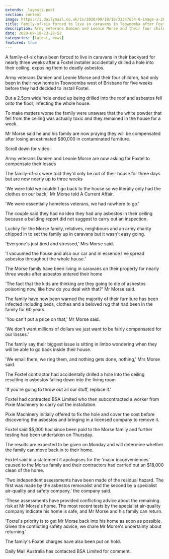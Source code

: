 ```yaml
---
extends: _layouts.post
section: content
image: https://i.dailymail.co.uk/1s/2020/09/18/16/33347634-0-image-a-28_1600444313991.jpg 
title: Family-of-six forced to live in caravans in Toowoomba after Foxtel installer drilled into asbestos 
description: Army veterans Damien and Leonie Morse and their four children have been living in the backyard of their Toowoomba home for almost three weeks. 
date: 2020-09-18-23-28-52 
categories: [latest, news] 
featured: true 
--- 
```

A family-of-six have been forced to live in caravans in their backyard for nearly three weeks after a Foxtel installer accidentally drilled a hole into their ceiling, exposing them to deadly asbestos.

Army veterans Damien and Leonie Morse and their four children, had only been in their new home in Toowoomba west of Brisbane for five weeks before they had decided to install Foxtel.

But a 2.5cm wide hole ended up being drilled into the roof and asbestos fell onto the floor, infecting the whole house.

To make matters worse the family were unaware that the white powder that fell from the ceiling was actually toxic and they remained in the house for a week.

Mr Morse said he and his family are now praying they will be compensated after losing an estimated $80,000 in contaminated furniture.

Scroll down for video 

Army veterans Damien and Leonie Morse are now asking for Foxtel to compensate their losses

The family-of-six were told they'd only be out of their house for three days but are now nearly up to three weeks

'We were told we couldn't go back to the house so we literally only had the clothes on our back,' Mr Morse told A Current Affair. 

'We were essentially homeless veterans, we had nowhere to go.' 

The couple said they had no idea they had any asbestos in their ceiling because a building report did not suggest to carry out an inspection.

Luckily for the Morse family, relatives, neighbours and an army charity chipped in to set the family up in caravans but it wasn't easy going.

'Everyone's just tired and stressed,' Mrs Morse said.

'I vacuumed the house and also our car and in essence I've spread asbestos throughout the whole house.'

The Morse family have been living in caravans on their property for nearly three weeks after asbestos entered their home

'The fact that the kids are thinking are they going to die of asbestos poisoning now, like how do you deal with that?' Mr Morse said.

The family have now been warned the majority of their furniture has been infected including beds, clothes and a beloved rug that had been in the family for 60 years.

'You can't put a price on that,' Mr Morse said.

'We don't want millions of dollars we just want to be fairly compensated for our losses.'

The family say their biggest issue is sitting in limbo wondering when they will be able to go back inside their house.

'We email them, we ring them, and nothing gets done, nothing,' Mrs Morse said. 

The Foxtel contractor had accidentally drilled a hole into the ceiling resulting in asbestos falling down into the living room 

'If you're going to throw out all our stuff, replace it.' 

Foxtel had contracted BSA Limited who then subcontracted a worker from Pixie Machinery to carry out the installation.

Pixie Machinery initially offered to fix the hole and cover the cost before discovering the asbestos and bringing in a licensed company to remove it. 

Foxtel said $5,000 had since been paid to the Morse family and further testing had been undertaken on Thursday.

The results are expected to be given on Monday and will determine whether the family can move back in to their home.

Foxtel said in a statement it apologises for the 'major inconveniences' caused to the Morse family and their contractors had carried out an $18,000 clean of the home. 

'Two independent assessments have been made of the residual hazard. The first was made by the asbestos removalist and the second by a specialist air-quality and safety company,' the company said.

'These assessments have provided conflicting advice about the remaining risk at Mr Morse's home. The most recent tests by the specialist air-quality company indicate his home is safe, and Mr Morse and his family can return.

'Foxtel's priority is to get Mr Morse back into his home as soon as possible. Given the conflicting safety advice, we share Mr Morse's uncertainty about returning.'

The family's Foxtel charges have also been put on hold.

Daily Mail Australia has contacted BSA Limited for comment. 

